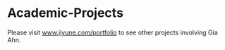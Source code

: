 # Academic-Projects

Please visit www.jiyune.com/portfolio to see other projects involving Gia Ahn.
